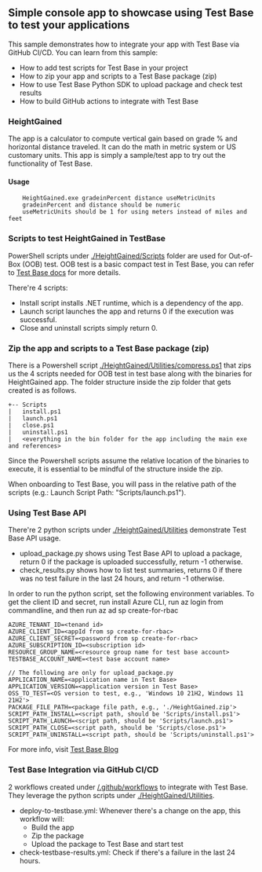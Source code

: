## Simple console app to showcase using Test Base to test your applications
This sample demonstrates how to integrate your app with Test Base via GitHub CI/CD. You can learn from this sample:
- How to add test scripts for Test Base in your project
- How to zip your app and scripts to a Test Base package (zip)
- How to use Test Base Python SDK to upload package and check test results
- How to build GitHub actions to integrate with Test Base
### HeightGained
The app is a calculator to compute vertical gain based on 
grade % and horizontal distance traveled. It can do the math
in metric system or US customary units. This app is simply a sample/test 
app to try out the functionality of Test Base.

#### Usage
```
    HeightGained.exe gradeinPercent distance useMetricUnits
    gradeinPercent and distance should be numeric
    useMetricUnits should be 1 for using meters instead of miles and feet
```

### Scripts to test HeightGained in TestBase
PowerShell scripts under [./HeightGained/Scripts](./HeightGained/Scripts) folder are used for Out-of-Box (OOB) test. OOB test is a basic compact test in Test Base, you can refer to [Test Base docs](https://docs.microsoft.com/en-us/microsoft-365/test-base/buildpackage?view=o365-worldwide) for more details.

There're 4 scripts:
- Install script installs .NET runtime, which is a dependency of the app.
- Launch script launches the app and returns 0 if the execution was successful. 
- Close and uninstall scripts simply return 0.

### Zip the app and scripts to a Test Base package (zip)
There is a Powershell script [./HeightGained/Utilities/compress.ps1](./HeightGained/Utilities/compress.ps1) that zips us the 4 scripts needed
for OOB test in test base along with the binaries for HeightGained app. The 
folder structure inside the zip folder that gets created is as follows.

```
+-- Scripts
|   install.ps1
|   launch.ps1
|   close.ps1
|   uninstall.ps1
|   <everything in the bin folder for the app including the main exe and references>
```

Since the Powershell scripts assume the relative location of the binaries to execute, it is 
essential to be mindful of the structure inside the zip.

When onboarding to Test Base, you will pass in the relative path of the scripts (e.g.:
Launch Script Path: "Scripts/launch.ps1").
    
### Using Test Base API
There're 2 python scripts under [./HeightGained/Utilities](./HeightGained/Utilities) demonstrate Test Base API usage.
- upload_package.py shows using Test Base API to upload a package, return 0 if the package is uploaded successfully, return -1 otherwise.
- check_results.py shows how to list test summaries,
returns 0 if there was no test failure in the last 24 hours, and return -1 otherwise.

In order to run the python script, set the following environment variables. To get the client ID and secret,
run install Azure CLI, run az login from commandline, and then run az ad sp create-for-rbac
```
AZURE_TENANT_ID=<tenand id>
AZURE_CLIENT_ID=<appId from sp create-for-rbac>
AZURE_CLIENT_SECRET=<password from sp create-for-rbac>
AZURE_SUBSCRIPTION_ID=<subscription id>
RESOURCE_GROUP_NAME=<resource group name for test base account>
TESTBASE_ACCOUNT_NAME=<test base account name>

// The following are only for upload_package.py
APPLICATION_NAME=<application name in Test Base>
APPLICATION_VERSION=<application version in Test Base>
OSS_TO_TEST=<OS version to test, e.g., 'Windows 10 21H2, Windows 11 21H2'>
PACKAGE_FILE_PATH=<package file path, e.g., './HeightGained.zip'>
SCRIPT_PATH_INSTALL=<script path, should be 'Scripts/install.ps1'>
SCRIPT_PATH_LAUNCH=<script path, should be 'Scripts/launch.ps1'>
SCRIPT_PATH_CLOSE=<script path, should be 'Scripts/close.ps1'>
SCRIPT_PATH_UNINSTALL=<script path, should be 'Scripts/uninstall.ps1'>
```

For more info, visit [Test Base Blog](https://techcommunity.microsoft.com/t5/test-base-blog/test-base-for-microsoft-365-sdk-amp-apis-now-available/ba-p/2888698)
### Test Base Integration via GitHub CI/CD
2 workflows created under [/.github/workflows](/.github/workflows) to integrate with Test Base. They leverage the python scripts under [./HeightGained/Utilities](./HeightGained/Utilities).
- deploy-to-testbase.yml: Whenever there's a change on the app, this workflow will:
    - Build the app
    - Zip the package
    - Upload the package to Test Base and start test
- check-testbase-results.yml: Check if there's a failure in the last 24 hours.
